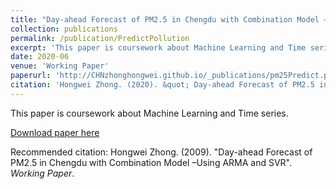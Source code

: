 ```yaml
---
title: "Day-ahead Forecast of PM2.5 in Chengdu with Combination Model –Using ARMA and SVR"
collection: publications
permalink: /publication/PredictPollution
excerpt: 'This paper is coursework about Machine Learning and Time series.'
date: 2020-06
venue: 'Working Paper'
paperurl: 'http://CHNzhonghongwei.github.io/_publications/pm25Predict.pdf'
citation: 'Hongwei Zhong. (2020). &quot; Day-ahead Forecast of PM2.5 in Chengdu with Combination Model –Using ARMA and SVR.&quot; <i>Working Paper</i>.'
---
```

This paper is coursework about Machine Learning and Time series.

[Download paper here](http://CHNzhonghongwei.github.io/_publications/pm25Predict.pdf)

Recommended citation: Hongwei Zhong. (2009). "Day-ahead Forecast of PM2.5 in Chengdu with Combination Model –Using ARMA and SVR".  <i>Working Paper</i>.
